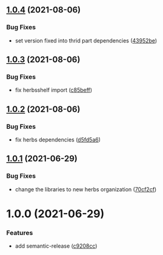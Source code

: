 ## [1.0.4](https://github.com/herbsjs/herbs-cli/compare/v1.0.3...v1.0.4) (2021-08-06)


### Bug Fixes

* set version fixed into thrid part dependencies ([43952be](https://github.com/herbsjs/herbs-cli/commit/43952bece6ddec62c26a99963747750d13fe727e))

## [1.0.3](https://github.com/herbsjs/herbs-cli/compare/v1.0.2...v1.0.3) (2021-08-06)


### Bug Fixes

* fix herbsshelf import ([c85beff](https://github.com/herbsjs/herbs-cli/commit/c85beff4eb6c79323728c27f40bdb7e25cc2675e))

## [1.0.2](https://github.com/herbsjs/herbs-cli/compare/v1.0.1...v1.0.2) (2021-08-06)


### Bug Fixes

* fix herbs dependencies ([d5fd5a6](https://github.com/herbsjs/herbs-cli/commit/d5fd5a6b6a592c260a5b577937f4434112c3e0bf))

## [1.0.1](https://github.com/herbsjs/herbs-cli/compare/v1.0.0...v1.0.1) (2021-06-29)


### Bug Fixes

* change the libraries to new herbs organization ([70cf2cf](https://github.com/herbsjs/herbs-cli/commit/70cf2cf348d301b33164270186374846b84b83b6))

# 1.0.0 (2021-06-29)


### Features

* add semantic-release ([c9208cc](https://github.com/herbsjs/herbs-cli/commit/c9208cc0419d2d636205c5ac97858af9bfbf47b6))
